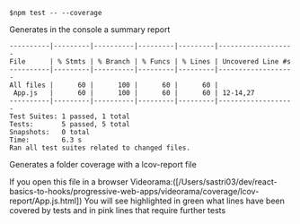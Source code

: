 `$npm test -- --coverage`

Generates in the console a summary report

```
----------|---------|----------|---------|---------|-------------------
File      | % Stmts | % Branch | % Funcs | % Lines | Uncovered Line #s
----------|---------|----------|---------|---------|-------------------
All files |      60 |      100 |      60 |      60 |
 App.js   |      60 |      100 |      60 |      60 | 12-14,27
----------|---------|----------|---------|---------|-------------------
Test Suites: 1 passed, 1 total
Tests:       5 passed, 5 total
Snapshots:   0 total
Time:        6.3 s
Ran all test suites related to changed files.
```

Generates a folder coverage with a lcov-report file

If you open this file in a browser Videorama:([/Users/sastri03/dev/react-basics-to-hooks/progressive-web-apps/videorama/coverage/lcov-report/App.js.html]) You will see highlighted in green what lines have been covered by tests and in pink lines that require further tests